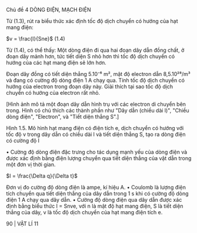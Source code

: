 Chủ đề 4 DÒNG ĐIỆN, MẠCH ĐIỆN

Từ (1.3), rút ra biểu thức xác định tốc độ dịch chuyển có hướng của hạt mang điện:

$v = \frac{I}{Sne}$ (1.4)

Từ (1.4), có thể thấy:
Một dòng điện đi qua hai đoạn dây dẫn đồng chất, ở đoạn dây mảnh hơn, tức tiết diện S nhỏ hơn thì tốc độ dịch chuyển có hướng của các hạt mang điện sẽ lớn hơn.

Đoạn dây đồng có tiết diện thẳng 5.10⁻⁶ m², mật độ electron dẫn 8,5.10²⁸/m³ và đang có cường độ dòng điện 1 A chạy qua. Tính tốc độ dịch chuyển có hướng của electron trong đoạn dây này. Giải thích tại sao tốc độ dịch chuyển có hướng của electron rất nhỏ.

[Hình ảnh mô tả một đoạn dây dẫn hình trụ với các electron di chuyển bên trong. Hình có chú thích các thành phần như "Dây dẫn (chiều dài l)", "Chiều dòng điện", "Electron", và "Tiết diện thẳng S".]

Hình 1.5. Mô hình hạt mang điện có điện tích e, dịch chuyển có hướng với tốc độ v trong dây dẫn có chiều dài l và tiết diện thẳng S, tạo ra dòng điện có cường độ I

• Cường độ dòng điện đặc trưng cho tác dụng mạnh yếu của dòng điện và được xác định bằng điện lượng chuyển qua tiết diện thẳng của vật dẫn trong một đơn vị thời gian.

$I = \frac{\Delta q}{\Delta t}$

Đơn vị đo cường độ dòng điện là ampe, kí hiệu A.
• Coulomb là lượng điện tích chuyển qua tiết diện thẳng của dây dẫn trong 1 s khi có cường độ dòng điện 1 A chạy qua dây dẫn.
• Cường độ dòng điện qua dây dẫn được xác định bằng biểu thức I = Snve, với n là mật độ hạt mang điện, S là tiết diện thẳng của dây, v là tốc độ dịch chuyển của hạt mang điện tích e.

90 | VẬT LÍ 11